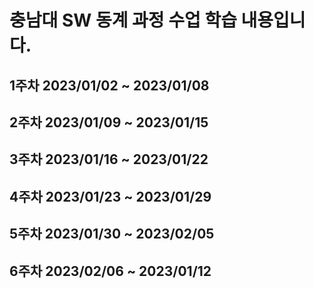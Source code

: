 # 충남대 SW 동계 과정 수업 학습 내용입니다.

## 1주차 2023/01/02 ~ 2023/01/08
## 2주차 2023/01/09 ~ 2023/01/15
## 3주차 2023/01/16 ~ 2023/01/22
## 4주차 2023/01/23 ~ 2023/01/29
## 5주차 2023/01/30 ~ 2023/02/05
## 6주차 2023/02/06 ~ 2023/01/12
